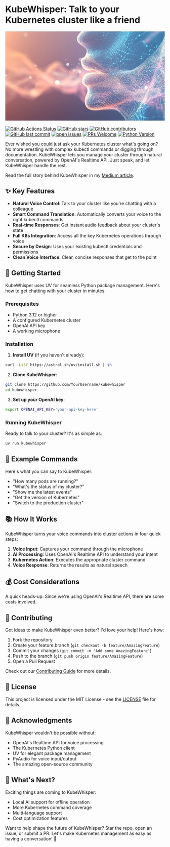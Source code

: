 # KubeWhisper: Talk to your Kubernetes cluster like a friend

![KubeWhisper Cover](cover.jpg)

[![GitHub Actions Status](https://img.shields.io/github/actions/workflow/status/PatrickKalkman/kube-whisper/ci.yml?branch=master)](https://github.com/PatrickKalkman/kube-whisper/actions)
[![GitHub stars](https://img.shields.io/github/stars/PatrickKalkman/kube-whisper)](https://github.com/PatrickKalkman/kube-whisper/stargazers)
[![GitHub contributors](https://img.shields.io/github/contributors/PatrickKalkman/kube-whisper)](https://github.com/PatrickKalkman/kube-whisper/graphs/contributors)
[![GitHub last commit](https://img.shields.io/github/last-commit/PatrickKalkman/kube-whisper)](https://github.com/PatrickKalkman/kube-whisper)
[![open issues](https://img.shields.io/github/issues/PatrickKalkman/kube-whisper)](https://github.com/PatrickKalkman/kube-whisper/issues)
[![PRs Welcome](https://img.shields.io/badge/PRs-welcome-brightgreen.svg?style=flat-square)](https://makeapullrequest.com)
[![Python Version](https://img.shields.io/badge/python-3.12%2B-blue)](https://www.python.org/downloads/)

Ever wished you could just ask your Kubernetes cluster what's going on? No more wrestling with complex kubectl commands or digging through documentation. KubeWhisper lets you manage your cluster through natural conversation, powered by OpenAI's Realtime API. Just speak, and let KubeWhisper handle the rest.

Read the full story behind KubeWhisper in my [Medium article](https://medium.com/@pkalkman).

## ✨ Key Features

- **Natural Voice Control**: Talk to your cluster like you're chatting with a colleague
- **Smart Command Translation**: Automatically converts your voice to the right kubectl commands
- **Real-time Responses**: Get instant audio feedback about your cluster's state
- **Full K8s Integration**: Access all the key Kubernetes operations through voice
- **Secure by Design**: Uses your existing kubectl credentials and permissions
- **Clean Voice Interface**: Clear, concise responses that get to the point

## 🚀 Getting Started

KubeWhisper uses UV for seamless Python package management. Here's how to get chatting with your cluster in minutes:

### Prerequisites

- Python 3.12 or higher
- A configured Kubernetes cluster
- OpenAI API key
- A working microphone

### Installation

1. **Install UV** (if you haven't already):
```bash
curl -LsSf https://astral.sh/uv/install.sh | sh
```

2. **Clone KubeWhisper**:
```bash
git clone https://github.com/YourUsername/kubewhisper
cd kubewhisper
```

3. **Set up your OpenAI key**:
```bash
export OPENAI_API_KEY='your-api-key-here'
```

### Running KubeWhisper

Ready to talk to your cluster? It's as simple as:

```bash
uv run kubewhisper
```

## 🎯 Example Commands

Here's what you can say to KubeWhisper:

- "How many pods are running?"
- "What's the status of my cluster?"
- "Show me the latest events"
- "Get the version of Kubernetes"
- "Switch to the production cluster"

## 📚 How It Works

KubeWhisper turns your voice commands into cluster actions in four quick steps:

1. **Voice Input**: Captures your command through the microphone
2. **AI Processing**: Uses OpenAI's Realtime API to understand your intent
3. **Kubernetes Action**: Executes the appropriate cluster command
4. **Voice Response**: Returns the results as natural speech

## 💰 Cost Considerations

A quick heads-up: Since we're using OpenAI's Realtime API, there are some costs involved.

## 🤝 Contributing

Got ideas to make KubeWhisper even better? I'd love your help! Here's how:

1. Fork the repository
2. Create your feature branch (`git checkout -b feature/AmazingFeature`)
3. Commit your changes (`git commit -m 'Add some AmazingFeature'`)
4. Push to the branch (`git push origin feature/AmazingFeature`)
5. Open a Pull Request

Check out our [Contributing Guide](CONTRIBUTING.md) for more details.

## 📄 License

This project is licensed under the MIT License - see the [LICENSE](LICENSE) file for details.

## 🙏 Acknowledgments

KubeWhisper wouldn't be possible without:

- OpenAI's Realtime API for voice processing
- The Kubernetes Python client
- UV for elegant package management
- PyAudio for voice input/output
- The amazing open-source community

## 🌟 What's Next?

Exciting things are coming to KubeWhisper:
- Local AI support for offline operation
- More Kubernetes command coverage
- Multi-language support
- Cost optimization features

Want to help shape the future of KubeWhisper? Star the repo, open an issue, or submit a PR. Let's make Kubernetes management as easy as having a conversation! 🚀